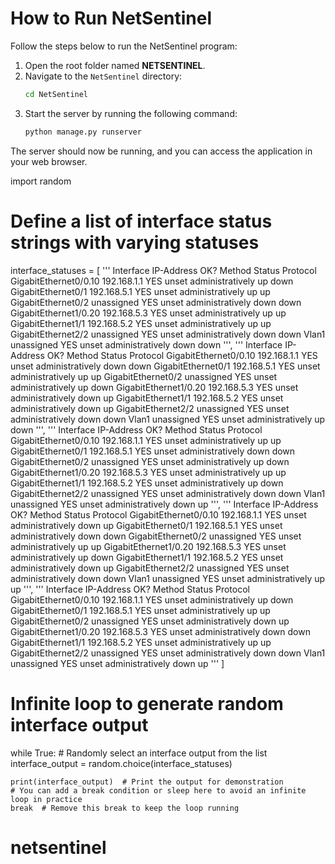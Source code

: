 # How to Run NetSentinel

Follow the steps below to run the NetSentinel program:

1. Open the root folder named **NETSENTINEL**.
2. Navigate to the `NetSentinel` directory:
   ```bash
   cd NetSentinel
   ```
3. Start the server by running the following command:
   ```bash
   python manage.py runserver
   ```

The server should now be running, and you can access the application in your web browser.

import random

# Define a list of interface status strings with varying statuses

interface_statuses = [
'''
Interface IP-Address OK? Method Status Protocol
GigabitEthernet0/0.10 192.168.1.1 YES unset administratively up down
 GigabitEthernet0/1 192.168.5.1 YES unset administratively up up
GigabitEthernet0/2 unassigned YES unset administratively down down
GigabitEthernet1/0.20 192.168.5.3 YES unset administratively up up
 GigabitEthernet1/1 192.168.5.2 YES unset administratively up up
GigabitEthernet2/2 unassigned YES unset administratively down down
Vlan1 unassigned YES unset administratively down down
''',
'''
Interface IP-Address OK? Method Status Protocol
GigabitEthernet0/0.10 192.168.1.1 YES unset administratively down down
 GigabitEthernet0/1 192.168.5.1 YES unset administratively up up
GigabitEthernet0/2 unassigned YES unset administratively up down
GigabitEthernet1/0.20 192.168.5.3 YES unset administratively down up
 GigabitEthernet1/1 192.168.5.2 YES unset administratively down up
GigabitEthernet2/2 unassigned YES unset administratively down down
Vlan1 unassigned YES unset administratively up down
''',
'''
Interface IP-Address OK? Method Status Protocol
GigabitEthernet0/0.10 192.168.1.1 YES unset administratively up up
 GigabitEthernet0/1 192.168.5.1 YES unset administratively down down
GigabitEthernet0/2 unassigned YES unset administratively up down
GigabitEthernet1/0.20 192.168.5.3 YES unset administratively up up
 GigabitEthernet1/1 192.168.5.2 YES unset administratively up down
GigabitEthernet2/2 unassigned YES unset administratively down down
Vlan1 unassigned YES unset administratively down up
''',
'''
Interface IP-Address OK? Method Status Protocol
GigabitEthernet0/0.10 192.168.1.1 YES unset administratively down up
 GigabitEthernet0/1 192.168.5.1 YES unset administratively down down
GigabitEthernet0/2 unassigned YES unset administratively up up
GigabitEthernet1/0.20 192.168.5.3 YES unset administratively up down
 GigabitEthernet1/1 192.168.5.2 YES unset administratively down up
GigabitEthernet2/2 unassigned YES unset administratively down down
Vlan1 unassigned YES unset administratively up up
''',
'''
Interface IP-Address OK? Method Status Protocol
GigabitEthernet0/0.10 192.168.1.1 YES unset administratively up down
 GigabitEthernet0/1 192.168.5.1 YES unset administratively up up
GigabitEthernet0/2 unassigned YES unset administratively down up
GigabitEthernet1/0.20 192.168.5.3 YES unset administratively down down
 GigabitEthernet1/1 192.168.5.2 YES unset administratively up up
GigabitEthernet2/2 unassigned YES unset administratively down down
Vlan1 unassigned YES unset administratively down up
'''
]

# Infinite loop to generate random interface output

while True: # Randomly select an interface output from the list
interface_output = random.choice(interface_statuses)

    print(interface_output)  # Print the output for demonstration
    # You can add a break condition or sleep here to avoid an infinite loop in practice
    break  # Remove this break to keep the loop running
# netsentinel

